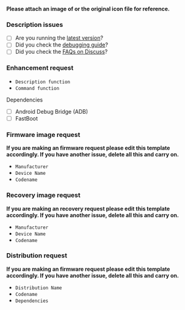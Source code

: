 
**Please attach an image of or the original icon file for reference.**

### Description issues

* [ ] Are you running the [latest version](https://github.com/igor-dyatlov/nexus-fastboot-script/archive/master.zip)?
* [ ] Did you check the [debugging guide]()?
* [ ] Did you check the [FAQs on Discuss]()?

### Enhancement request

- `Description function`
- `Сommand function`

Dependencies
* [ ] Android Debug Bridge (ADB)
* [ ] FastBoot

### Firmware image request

**If you are making an firmware request please edit this template accordingly. If you have another issue, delete all this and carry on.**

- `Manufacturer`
- `Device Name`
- `Codename`

### Recovery image request

**If you are making an recovery request please edit this template accordingly. If you have another issue, delete all this and carry on.**

- `Manufacturer`
- `Device Name`
- `Codename`

### Distribution request

**If you are making an firmware request please edit this template accordingly. If you have another issue, delete all this and carry on.**

- `Distribution Name`
- `Codename`
- `Dependencies`
